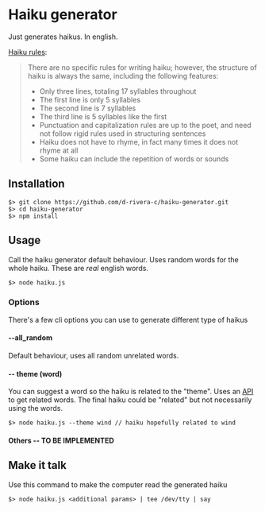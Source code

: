 # Haiku generator

Just generates haikus. In english.

[Haiku rules](http://grammar.yourdictionary.com/style-and-usage/rules-for-writing-haiku.html):

> There are no specific rules for writing haiku; however, the structure of haiku is always the same, including the following features:  
> - Only three lines, totaling 17 syllables throughout  
> - The first line is only 5 syllables  
> - The second line is 7 syllables  
> - The third line is 5 syllables like the first  
> - Punctuation and capitalization rules are up to the poet, and need not follow rigid rules used in structuring sentences  
> - Haiku does not have to rhyme, in fact many times it does not rhyme at all  
> - Some haiku can include the repetition of words or sounds

## Installation

````
$> git clone https://github.com/d-rivera-c/haiku-generator.git
$> cd haiku-generator
$> npm install
````

## Usage

Call the haiku generator default behaviour. Uses random words for the whole haiku. These are _real_ english words.

````
$> node haiku.js
````

### Options

There's a few cli options you can use to generate different type of haikus

#### --all_random

Default behaviour, uses all random unrelated words.

#### -- theme (word)

You can suggest a word so the haiku is related to the "theme". Uses an [API](https://api.datamuse.com) to get related words.
The final haiku could be "related" but not necessarily using the words.

````
$> node haiku.js --theme wind // haiku hopefully related to wind
````

#### Others -- TO BE IMPLEMENTED

## Make it talk

Use this command to make the computer read the generated haiku

````
$> node haiku.js <additional params> | tee /dev/tty | say
````